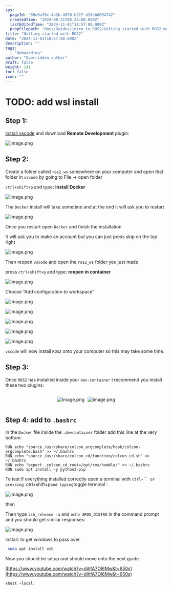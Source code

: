 ```yaml
---
sys:
  pageId: "89e0a78c-4e2b-4070-b327-d28cb0694742"
  createdTime: "2024-08-21T00:24:00.000Z"
  lastEditedTime: "2024-11-01T18:57:00.000Z"
  propFilepath: "docs/Guides/intro_to_ROS2/Getting started with ROS2.md"
title: "Getting started with ROS2"
date: "2024-11-01T18:57:00.000Z"
description: ""
tags:
  - "Onboarding"
author: "Overridden author"
draft: false
weight: 141
toc: false
icon: ""
---
```


# TODO: add wsl install

## Step 1:

[Install vscode](https://code.visualstudio.com/download) and download **Remote Development** plugin:

![image.png](https://prod-files-secure.s3.us-west-2.amazonaws.com/d518164a-d88e-44d1-a4ee-3adb3bd8bce0/efb52993-1881-4a40-b95e-6f020334f022/image.png?X-Amz-Algorithm=AWS4-HMAC-SHA256&X-Amz-Content-Sha256=UNSIGNED-PAYLOAD&X-Amz-Credential=ASIAZI2LB46632K4VPUF%2F20250330%2Fus-west-2%2Fs3%2Faws4_request&X-Amz-Date=20250330T160818Z&X-Amz-Expires=3600&X-Amz-Security-Token=IQoJb3JpZ2luX2VjECgaCXVzLXdlc3QtMiJGMEQCIHJJBRdgVgF1BKlpKnRvRWoR78ERrkEvvd%2F0N2CO63NdAiBGpaFbxD8H0F9LEVmZeB7sMJRaElD76robhE1hZoAkdiqIBAiR%2F%2F%2F%2F%2F%2F%2F%2F%2F%2F8BEAAaDDYzNzQyMzE4MzgwNSIMnNQJ8EBfjkvq9FcpKtwDYLXBIpT2LWhgpYJwl2BMmqifZbznqPYeSOMMwouZnrU7QOTRaSIZTt%2FfM6qj4s7TPC14ujg%2FJu2g9adrf4sL2dE33qnc6SIWPXbjy2%2FyEnTWUaDMz8CuqvrzI89hrdDD2JtHR%2BWgh1wS9Q5Oz8vx0UAhyL628r3Q6Wv85hD8Y99fGpit9GnUJZv0jokRrunHZXzrJgcYWUKkeTojnTGxDoVEu6PIo6NcqsC4m41G0WyCs8k%2BU%2FrOYRX9dA56TWKfVzno3kaq2agUDuWaWfiYE7HvTUT2fz99qmWdxmlW64RCtDt3io6efHOUpn1djCHabgUZdFbdtfL6Nn6Fkkg%2BynZaPuDxS8wcbBNTYD6iJbfz7GFMnTA8I9eMLhY3iUFsRS0d07AXOOxZ0UcZ4FxYMSF4%2BM5%2BUokL%2BW%2B2YmCkdmKWpVfTxgtCmIQRHlytKA2D5uTlxlDRiDT4IrdZVrv11GyXqis5mVnl%2FEPwioWStVpFZi97btFaxpYPbvPEVsN%2F8oFEzNRhKgLr2fyf%2BCSRoukm2anLQKzQj6Qh5Euvm7rdKIQ510QxgunKZcGIa8CVzB%2BjiVKqol0qnKHJhDfiIFn2Fg4RiwfPbHGOnNQ9dUz2PHRmsrBn0KbGw5Uw1dOlvwY6pgEkct6J63XXnYnCC%2FUN530%2FY7zzFi6uKDxuJqq4%2FiTHFXC9AQSPEQFAVqRRNPZoikykYg6%2BHq8ThGaFCapA1NiSDG6czacayC1nRY1z54UdwPXX9hXTdwJ8qi%2FM3wvCUC4onVaz2dociJB0nv4QqPt%2BhT0wM5zG%2F%2FoulszPK5IHS4bucb4OQ8A1a1LRNFXgjd1TBFUGeJTySpKBRu%2FouWzOkFlhTONz&X-Amz-Signature=54a23b5fefa0434474deef3be8630f8b609a1d4b4190374b828626eff9e98ee4&X-Amz-SignedHeaders=host&x-id=GetObject)

## Step 2:

Create a folder called `ros2_ws` somewhere on your computer and open that folder in `vscode` by going to File → open folder 

`ctrl+shift+p` and type: **Install Docker**

![image.png](https://prod-files-secure.s3.us-west-2.amazonaws.com/d518164a-d88e-44d1-a4ee-3adb3bd8bce0/2269dc0e-1cd5-47ff-bceb-c04ad9b2eab0/image.png?X-Amz-Algorithm=AWS4-HMAC-SHA256&X-Amz-Content-Sha256=UNSIGNED-PAYLOAD&X-Amz-Credential=ASIAZI2LB46632K4VPUF%2F20250330%2Fus-west-2%2Fs3%2Faws4_request&X-Amz-Date=20250330T160818Z&X-Amz-Expires=3600&X-Amz-Security-Token=IQoJb3JpZ2luX2VjECgaCXVzLXdlc3QtMiJGMEQCIHJJBRdgVgF1BKlpKnRvRWoR78ERrkEvvd%2F0N2CO63NdAiBGpaFbxD8H0F9LEVmZeB7sMJRaElD76robhE1hZoAkdiqIBAiR%2F%2F%2F%2F%2F%2F%2F%2F%2F%2F8BEAAaDDYzNzQyMzE4MzgwNSIMnNQJ8EBfjkvq9FcpKtwDYLXBIpT2LWhgpYJwl2BMmqifZbznqPYeSOMMwouZnrU7QOTRaSIZTt%2FfM6qj4s7TPC14ujg%2FJu2g9adrf4sL2dE33qnc6SIWPXbjy2%2FyEnTWUaDMz8CuqvrzI89hrdDD2JtHR%2BWgh1wS9Q5Oz8vx0UAhyL628r3Q6Wv85hD8Y99fGpit9GnUJZv0jokRrunHZXzrJgcYWUKkeTojnTGxDoVEu6PIo6NcqsC4m41G0WyCs8k%2BU%2FrOYRX9dA56TWKfVzno3kaq2agUDuWaWfiYE7HvTUT2fz99qmWdxmlW64RCtDt3io6efHOUpn1djCHabgUZdFbdtfL6Nn6Fkkg%2BynZaPuDxS8wcbBNTYD6iJbfz7GFMnTA8I9eMLhY3iUFsRS0d07AXOOxZ0UcZ4FxYMSF4%2BM5%2BUokL%2BW%2B2YmCkdmKWpVfTxgtCmIQRHlytKA2D5uTlxlDRiDT4IrdZVrv11GyXqis5mVnl%2FEPwioWStVpFZi97btFaxpYPbvPEVsN%2F8oFEzNRhKgLr2fyf%2BCSRoukm2anLQKzQj6Qh5Euvm7rdKIQ510QxgunKZcGIa8CVzB%2BjiVKqol0qnKHJhDfiIFn2Fg4RiwfPbHGOnNQ9dUz2PHRmsrBn0KbGw5Uw1dOlvwY6pgEkct6J63XXnYnCC%2FUN530%2FY7zzFi6uKDxuJqq4%2FiTHFXC9AQSPEQFAVqRRNPZoikykYg6%2BHq8ThGaFCapA1NiSDG6czacayC1nRY1z54UdwPXX9hXTdwJ8qi%2FM3wvCUC4onVaz2dociJB0nv4QqPt%2BhT0wM5zG%2F%2FoulszPK5IHS4bucb4OQ8A1a1LRNFXgjd1TBFUGeJTySpKBRu%2FouWzOkFlhTONz&X-Amz-Signature=54702a71213d8f26ffec47aee288875cd10a614e373c059958676de20b3da8cf&X-Amz-SignedHeaders=host&x-id=GetObject)

The `Docker` install will take sometime and at the end it will ask you to restart

![image.png](https://prod-files-secure.s3.us-west-2.amazonaws.com/d518164a-d88e-44d1-a4ee-3adb3bd8bce0/ed233f78-be33-4b1f-b89c-9c346c0e961e/image.png?X-Amz-Algorithm=AWS4-HMAC-SHA256&X-Amz-Content-Sha256=UNSIGNED-PAYLOAD&X-Amz-Credential=ASIAZI2LB46632K4VPUF%2F20250330%2Fus-west-2%2Fs3%2Faws4_request&X-Amz-Date=20250330T160818Z&X-Amz-Expires=3600&X-Amz-Security-Token=IQoJb3JpZ2luX2VjECgaCXVzLXdlc3QtMiJGMEQCIHJJBRdgVgF1BKlpKnRvRWoR78ERrkEvvd%2F0N2CO63NdAiBGpaFbxD8H0F9LEVmZeB7sMJRaElD76robhE1hZoAkdiqIBAiR%2F%2F%2F%2F%2F%2F%2F%2F%2F%2F8BEAAaDDYzNzQyMzE4MzgwNSIMnNQJ8EBfjkvq9FcpKtwDYLXBIpT2LWhgpYJwl2BMmqifZbznqPYeSOMMwouZnrU7QOTRaSIZTt%2FfM6qj4s7TPC14ujg%2FJu2g9adrf4sL2dE33qnc6SIWPXbjy2%2FyEnTWUaDMz8CuqvrzI89hrdDD2JtHR%2BWgh1wS9Q5Oz8vx0UAhyL628r3Q6Wv85hD8Y99fGpit9GnUJZv0jokRrunHZXzrJgcYWUKkeTojnTGxDoVEu6PIo6NcqsC4m41G0WyCs8k%2BU%2FrOYRX9dA56TWKfVzno3kaq2agUDuWaWfiYE7HvTUT2fz99qmWdxmlW64RCtDt3io6efHOUpn1djCHabgUZdFbdtfL6Nn6Fkkg%2BynZaPuDxS8wcbBNTYD6iJbfz7GFMnTA8I9eMLhY3iUFsRS0d07AXOOxZ0UcZ4FxYMSF4%2BM5%2BUokL%2BW%2B2YmCkdmKWpVfTxgtCmIQRHlytKA2D5uTlxlDRiDT4IrdZVrv11GyXqis5mVnl%2FEPwioWStVpFZi97btFaxpYPbvPEVsN%2F8oFEzNRhKgLr2fyf%2BCSRoukm2anLQKzQj6Qh5Euvm7rdKIQ510QxgunKZcGIa8CVzB%2BjiVKqol0qnKHJhDfiIFn2Fg4RiwfPbHGOnNQ9dUz2PHRmsrBn0KbGw5Uw1dOlvwY6pgEkct6J63XXnYnCC%2FUN530%2FY7zzFi6uKDxuJqq4%2FiTHFXC9AQSPEQFAVqRRNPZoikykYg6%2BHq8ThGaFCapA1NiSDG6czacayC1nRY1z54UdwPXX9hXTdwJ8qi%2FM3wvCUC4onVaz2dociJB0nv4QqPt%2BhT0wM5zG%2F%2FoulszPK5IHS4bucb4OQ8A1a1LRNFXgjd1TBFUGeJTySpKBRu%2FouWzOkFlhTONz&X-Amz-Signature=0944da9eec8e29f2191b6c773565366e1b390515136b42036c5ecffcd32f3ed6&X-Amz-SignedHeaders=host&x-id=GetObject)

Once you restart open `Docker` and finish the installation

It will ask you to make an account but you can just press skip on the top right

![image.png](https://prod-files-secure.s3.us-west-2.amazonaws.com/d518164a-d88e-44d1-a4ee-3adb3bd8bce0/21010ad9-1659-4fd9-9f59-9932a09b2a3d/image.png?X-Amz-Algorithm=AWS4-HMAC-SHA256&X-Amz-Content-Sha256=UNSIGNED-PAYLOAD&X-Amz-Credential=ASIAZI2LB46632K4VPUF%2F20250330%2Fus-west-2%2Fs3%2Faws4_request&X-Amz-Date=20250330T160818Z&X-Amz-Expires=3600&X-Amz-Security-Token=IQoJb3JpZ2luX2VjECgaCXVzLXdlc3QtMiJGMEQCIHJJBRdgVgF1BKlpKnRvRWoR78ERrkEvvd%2F0N2CO63NdAiBGpaFbxD8H0F9LEVmZeB7sMJRaElD76robhE1hZoAkdiqIBAiR%2F%2F%2F%2F%2F%2F%2F%2F%2F%2F8BEAAaDDYzNzQyMzE4MzgwNSIMnNQJ8EBfjkvq9FcpKtwDYLXBIpT2LWhgpYJwl2BMmqifZbznqPYeSOMMwouZnrU7QOTRaSIZTt%2FfM6qj4s7TPC14ujg%2FJu2g9adrf4sL2dE33qnc6SIWPXbjy2%2FyEnTWUaDMz8CuqvrzI89hrdDD2JtHR%2BWgh1wS9Q5Oz8vx0UAhyL628r3Q6Wv85hD8Y99fGpit9GnUJZv0jokRrunHZXzrJgcYWUKkeTojnTGxDoVEu6PIo6NcqsC4m41G0WyCs8k%2BU%2FrOYRX9dA56TWKfVzno3kaq2agUDuWaWfiYE7HvTUT2fz99qmWdxmlW64RCtDt3io6efHOUpn1djCHabgUZdFbdtfL6Nn6Fkkg%2BynZaPuDxS8wcbBNTYD6iJbfz7GFMnTA8I9eMLhY3iUFsRS0d07AXOOxZ0UcZ4FxYMSF4%2BM5%2BUokL%2BW%2B2YmCkdmKWpVfTxgtCmIQRHlytKA2D5uTlxlDRiDT4IrdZVrv11GyXqis5mVnl%2FEPwioWStVpFZi97btFaxpYPbvPEVsN%2F8oFEzNRhKgLr2fyf%2BCSRoukm2anLQKzQj6Qh5Euvm7rdKIQ510QxgunKZcGIa8CVzB%2BjiVKqol0qnKHJhDfiIFn2Fg4RiwfPbHGOnNQ9dUz2PHRmsrBn0KbGw5Uw1dOlvwY6pgEkct6J63XXnYnCC%2FUN530%2FY7zzFi6uKDxuJqq4%2FiTHFXC9AQSPEQFAVqRRNPZoikykYg6%2BHq8ThGaFCapA1NiSDG6czacayC1nRY1z54UdwPXX9hXTdwJ8qi%2FM3wvCUC4onVaz2dociJB0nv4QqPt%2BhT0wM5zG%2F%2FoulszPK5IHS4bucb4OQ8A1a1LRNFXgjd1TBFUGeJTySpKBRu%2FouWzOkFlhTONz&X-Amz-Signature=9f5e4a53ab396e4f9a4907f665f11bea7dd4c7634063ef45e8235036041f7752&X-Amz-SignedHeaders=host&x-id=GetObject)

Then reopen `vscode` and open the `ros2_ws` folder you just made

press `ctrl+shift+p` and type: **reopen in container**

![image.png](https://prod-files-secure.s3.us-west-2.amazonaws.com/d518164a-d88e-44d1-a4ee-3adb3bd8bce0/4e93b8c2-41ad-488c-8095-c74205196118/image.png?X-Amz-Algorithm=AWS4-HMAC-SHA256&X-Amz-Content-Sha256=UNSIGNED-PAYLOAD&X-Amz-Credential=ASIAZI2LB46632K4VPUF%2F20250330%2Fus-west-2%2Fs3%2Faws4_request&X-Amz-Date=20250330T160818Z&X-Amz-Expires=3600&X-Amz-Security-Token=IQoJb3JpZ2luX2VjECgaCXVzLXdlc3QtMiJGMEQCIHJJBRdgVgF1BKlpKnRvRWoR78ERrkEvvd%2F0N2CO63NdAiBGpaFbxD8H0F9LEVmZeB7sMJRaElD76robhE1hZoAkdiqIBAiR%2F%2F%2F%2F%2F%2F%2F%2F%2F%2F8BEAAaDDYzNzQyMzE4MzgwNSIMnNQJ8EBfjkvq9FcpKtwDYLXBIpT2LWhgpYJwl2BMmqifZbznqPYeSOMMwouZnrU7QOTRaSIZTt%2FfM6qj4s7TPC14ujg%2FJu2g9adrf4sL2dE33qnc6SIWPXbjy2%2FyEnTWUaDMz8CuqvrzI89hrdDD2JtHR%2BWgh1wS9Q5Oz8vx0UAhyL628r3Q6Wv85hD8Y99fGpit9GnUJZv0jokRrunHZXzrJgcYWUKkeTojnTGxDoVEu6PIo6NcqsC4m41G0WyCs8k%2BU%2FrOYRX9dA56TWKfVzno3kaq2agUDuWaWfiYE7HvTUT2fz99qmWdxmlW64RCtDt3io6efHOUpn1djCHabgUZdFbdtfL6Nn6Fkkg%2BynZaPuDxS8wcbBNTYD6iJbfz7GFMnTA8I9eMLhY3iUFsRS0d07AXOOxZ0UcZ4FxYMSF4%2BM5%2BUokL%2BW%2B2YmCkdmKWpVfTxgtCmIQRHlytKA2D5uTlxlDRiDT4IrdZVrv11GyXqis5mVnl%2FEPwioWStVpFZi97btFaxpYPbvPEVsN%2F8oFEzNRhKgLr2fyf%2BCSRoukm2anLQKzQj6Qh5Euvm7rdKIQ510QxgunKZcGIa8CVzB%2BjiVKqol0qnKHJhDfiIFn2Fg4RiwfPbHGOnNQ9dUz2PHRmsrBn0KbGw5Uw1dOlvwY6pgEkct6J63XXnYnCC%2FUN530%2FY7zzFi6uKDxuJqq4%2FiTHFXC9AQSPEQFAVqRRNPZoikykYg6%2BHq8ThGaFCapA1NiSDG6czacayC1nRY1z54UdwPXX9hXTdwJ8qi%2FM3wvCUC4onVaz2dociJB0nv4QqPt%2BhT0wM5zG%2F%2FoulszPK5IHS4bucb4OQ8A1a1LRNFXgjd1TBFUGeJTySpKBRu%2FouWzOkFlhTONz&X-Amz-Signature=bf8cd2f56090a9ae211a66a5e24cd7a7aca4a20cc360348b9014a59cad043644&X-Amz-SignedHeaders=host&x-id=GetObject)

Choose “Add configuration to workspace”

![image.png](https://prod-files-secure.s3.us-west-2.amazonaws.com/d518164a-d88e-44d1-a4ee-3adb3bd8bce0/9560b282-5060-4989-ba37-97e7b2c22476/image.png?X-Amz-Algorithm=AWS4-HMAC-SHA256&X-Amz-Content-Sha256=UNSIGNED-PAYLOAD&X-Amz-Credential=ASIAZI2LB46632K4VPUF%2F20250330%2Fus-west-2%2Fs3%2Faws4_request&X-Amz-Date=20250330T160818Z&X-Amz-Expires=3600&X-Amz-Security-Token=IQoJb3JpZ2luX2VjECgaCXVzLXdlc3QtMiJGMEQCIHJJBRdgVgF1BKlpKnRvRWoR78ERrkEvvd%2F0N2CO63NdAiBGpaFbxD8H0F9LEVmZeB7sMJRaElD76robhE1hZoAkdiqIBAiR%2F%2F%2F%2F%2F%2F%2F%2F%2F%2F8BEAAaDDYzNzQyMzE4MzgwNSIMnNQJ8EBfjkvq9FcpKtwDYLXBIpT2LWhgpYJwl2BMmqifZbznqPYeSOMMwouZnrU7QOTRaSIZTt%2FfM6qj4s7TPC14ujg%2FJu2g9adrf4sL2dE33qnc6SIWPXbjy2%2FyEnTWUaDMz8CuqvrzI89hrdDD2JtHR%2BWgh1wS9Q5Oz8vx0UAhyL628r3Q6Wv85hD8Y99fGpit9GnUJZv0jokRrunHZXzrJgcYWUKkeTojnTGxDoVEu6PIo6NcqsC4m41G0WyCs8k%2BU%2FrOYRX9dA56TWKfVzno3kaq2agUDuWaWfiYE7HvTUT2fz99qmWdxmlW64RCtDt3io6efHOUpn1djCHabgUZdFbdtfL6Nn6Fkkg%2BynZaPuDxS8wcbBNTYD6iJbfz7GFMnTA8I9eMLhY3iUFsRS0d07AXOOxZ0UcZ4FxYMSF4%2BM5%2BUokL%2BW%2B2YmCkdmKWpVfTxgtCmIQRHlytKA2D5uTlxlDRiDT4IrdZVrv11GyXqis5mVnl%2FEPwioWStVpFZi97btFaxpYPbvPEVsN%2F8oFEzNRhKgLr2fyf%2BCSRoukm2anLQKzQj6Qh5Euvm7rdKIQ510QxgunKZcGIa8CVzB%2BjiVKqol0qnKHJhDfiIFn2Fg4RiwfPbHGOnNQ9dUz2PHRmsrBn0KbGw5Uw1dOlvwY6pgEkct6J63XXnYnCC%2FUN530%2FY7zzFi6uKDxuJqq4%2FiTHFXC9AQSPEQFAVqRRNPZoikykYg6%2BHq8ThGaFCapA1NiSDG6czacayC1nRY1z54UdwPXX9hXTdwJ8qi%2FM3wvCUC4onVaz2dociJB0nv4QqPt%2BhT0wM5zG%2F%2FoulszPK5IHS4bucb4OQ8A1a1LRNFXgjd1TBFUGeJTySpKBRu%2FouWzOkFlhTONz&X-Amz-Signature=56eb2f35f194c0ebc69b8e1be011c53a813028214d598d7e7a0719fe6cf6e4c0&X-Amz-SignedHeaders=host&x-id=GetObject)

![image.png](https://prod-files-secure.s3.us-west-2.amazonaws.com/d518164a-d88e-44d1-a4ee-3adb3bd8bce0/2ee63f81-886b-48e8-a553-dc6e5eac99e4/image.png?X-Amz-Algorithm=AWS4-HMAC-SHA256&X-Amz-Content-Sha256=UNSIGNED-PAYLOAD&X-Amz-Credential=ASIAZI2LB46632K4VPUF%2F20250330%2Fus-west-2%2Fs3%2Faws4_request&X-Amz-Date=20250330T160818Z&X-Amz-Expires=3600&X-Amz-Security-Token=IQoJb3JpZ2luX2VjECgaCXVzLXdlc3QtMiJGMEQCIHJJBRdgVgF1BKlpKnRvRWoR78ERrkEvvd%2F0N2CO63NdAiBGpaFbxD8H0F9LEVmZeB7sMJRaElD76robhE1hZoAkdiqIBAiR%2F%2F%2F%2F%2F%2F%2F%2F%2F%2F8BEAAaDDYzNzQyMzE4MzgwNSIMnNQJ8EBfjkvq9FcpKtwDYLXBIpT2LWhgpYJwl2BMmqifZbznqPYeSOMMwouZnrU7QOTRaSIZTt%2FfM6qj4s7TPC14ujg%2FJu2g9adrf4sL2dE33qnc6SIWPXbjy2%2FyEnTWUaDMz8CuqvrzI89hrdDD2JtHR%2BWgh1wS9Q5Oz8vx0UAhyL628r3Q6Wv85hD8Y99fGpit9GnUJZv0jokRrunHZXzrJgcYWUKkeTojnTGxDoVEu6PIo6NcqsC4m41G0WyCs8k%2BU%2FrOYRX9dA56TWKfVzno3kaq2agUDuWaWfiYE7HvTUT2fz99qmWdxmlW64RCtDt3io6efHOUpn1djCHabgUZdFbdtfL6Nn6Fkkg%2BynZaPuDxS8wcbBNTYD6iJbfz7GFMnTA8I9eMLhY3iUFsRS0d07AXOOxZ0UcZ4FxYMSF4%2BM5%2BUokL%2BW%2B2YmCkdmKWpVfTxgtCmIQRHlytKA2D5uTlxlDRiDT4IrdZVrv11GyXqis5mVnl%2FEPwioWStVpFZi97btFaxpYPbvPEVsN%2F8oFEzNRhKgLr2fyf%2BCSRoukm2anLQKzQj6Qh5Euvm7rdKIQ510QxgunKZcGIa8CVzB%2BjiVKqol0qnKHJhDfiIFn2Fg4RiwfPbHGOnNQ9dUz2PHRmsrBn0KbGw5Uw1dOlvwY6pgEkct6J63XXnYnCC%2FUN530%2FY7zzFi6uKDxuJqq4%2FiTHFXC9AQSPEQFAVqRRNPZoikykYg6%2BHq8ThGaFCapA1NiSDG6czacayC1nRY1z54UdwPXX9hXTdwJ8qi%2FM3wvCUC4onVaz2dociJB0nv4QqPt%2BhT0wM5zG%2F%2FoulszPK5IHS4bucb4OQ8A1a1LRNFXgjd1TBFUGeJTySpKBRu%2FouWzOkFlhTONz&X-Amz-Signature=85691a358540889f60153619c83db94cf8a41c362bb2467e41a492491cbbfd0a&X-Amz-SignedHeaders=host&x-id=GetObject)

![image.png](https://prod-files-secure.s3.us-west-2.amazonaws.com/d518164a-d88e-44d1-a4ee-3adb3bd8bce0/ae1580b2-b048-407e-aed9-b584224a7a04/image.png?X-Amz-Algorithm=AWS4-HMAC-SHA256&X-Amz-Content-Sha256=UNSIGNED-PAYLOAD&X-Amz-Credential=ASIAZI2LB46632K4VPUF%2F20250330%2Fus-west-2%2Fs3%2Faws4_request&X-Amz-Date=20250330T160818Z&X-Amz-Expires=3600&X-Amz-Security-Token=IQoJb3JpZ2luX2VjECgaCXVzLXdlc3QtMiJGMEQCIHJJBRdgVgF1BKlpKnRvRWoR78ERrkEvvd%2F0N2CO63NdAiBGpaFbxD8H0F9LEVmZeB7sMJRaElD76robhE1hZoAkdiqIBAiR%2F%2F%2F%2F%2F%2F%2F%2F%2F%2F8BEAAaDDYzNzQyMzE4MzgwNSIMnNQJ8EBfjkvq9FcpKtwDYLXBIpT2LWhgpYJwl2BMmqifZbznqPYeSOMMwouZnrU7QOTRaSIZTt%2FfM6qj4s7TPC14ujg%2FJu2g9adrf4sL2dE33qnc6SIWPXbjy2%2FyEnTWUaDMz8CuqvrzI89hrdDD2JtHR%2BWgh1wS9Q5Oz8vx0UAhyL628r3Q6Wv85hD8Y99fGpit9GnUJZv0jokRrunHZXzrJgcYWUKkeTojnTGxDoVEu6PIo6NcqsC4m41G0WyCs8k%2BU%2FrOYRX9dA56TWKfVzno3kaq2agUDuWaWfiYE7HvTUT2fz99qmWdxmlW64RCtDt3io6efHOUpn1djCHabgUZdFbdtfL6Nn6Fkkg%2BynZaPuDxS8wcbBNTYD6iJbfz7GFMnTA8I9eMLhY3iUFsRS0d07AXOOxZ0UcZ4FxYMSF4%2BM5%2BUokL%2BW%2B2YmCkdmKWpVfTxgtCmIQRHlytKA2D5uTlxlDRiDT4IrdZVrv11GyXqis5mVnl%2FEPwioWStVpFZi97btFaxpYPbvPEVsN%2F8oFEzNRhKgLr2fyf%2BCSRoukm2anLQKzQj6Qh5Euvm7rdKIQ510QxgunKZcGIa8CVzB%2BjiVKqol0qnKHJhDfiIFn2Fg4RiwfPbHGOnNQ9dUz2PHRmsrBn0KbGw5Uw1dOlvwY6pgEkct6J63XXnYnCC%2FUN530%2FY7zzFi6uKDxuJqq4%2FiTHFXC9AQSPEQFAVqRRNPZoikykYg6%2BHq8ThGaFCapA1NiSDG6czacayC1nRY1z54UdwPXX9hXTdwJ8qi%2FM3wvCUC4onVaz2dociJB0nv4QqPt%2BhT0wM5zG%2F%2FoulszPK5IHS4bucb4OQ8A1a1LRNFXgjd1TBFUGeJTySpKBRu%2FouWzOkFlhTONz&X-Amz-Signature=ec754d20d032641fe82bc73af62026bc198776bd19b58034c3a215eb7bf92996&X-Amz-SignedHeaders=host&x-id=GetObject)

![image.png](https://prod-files-secure.s3.us-west-2.amazonaws.com/d518164a-d88e-44d1-a4ee-3adb3bd8bce0/53255b28-f75e-430f-b9e3-c0ac8577e42b/image.png?X-Amz-Algorithm=AWS4-HMAC-SHA256&X-Amz-Content-Sha256=UNSIGNED-PAYLOAD&X-Amz-Credential=ASIAZI2LB46632K4VPUF%2F20250330%2Fus-west-2%2Fs3%2Faws4_request&X-Amz-Date=20250330T160818Z&X-Amz-Expires=3600&X-Amz-Security-Token=IQoJb3JpZ2luX2VjECgaCXVzLXdlc3QtMiJGMEQCIHJJBRdgVgF1BKlpKnRvRWoR78ERrkEvvd%2F0N2CO63NdAiBGpaFbxD8H0F9LEVmZeB7sMJRaElD76robhE1hZoAkdiqIBAiR%2F%2F%2F%2F%2F%2F%2F%2F%2F%2F8BEAAaDDYzNzQyMzE4MzgwNSIMnNQJ8EBfjkvq9FcpKtwDYLXBIpT2LWhgpYJwl2BMmqifZbznqPYeSOMMwouZnrU7QOTRaSIZTt%2FfM6qj4s7TPC14ujg%2FJu2g9adrf4sL2dE33qnc6SIWPXbjy2%2FyEnTWUaDMz8CuqvrzI89hrdDD2JtHR%2BWgh1wS9Q5Oz8vx0UAhyL628r3Q6Wv85hD8Y99fGpit9GnUJZv0jokRrunHZXzrJgcYWUKkeTojnTGxDoVEu6PIo6NcqsC4m41G0WyCs8k%2BU%2FrOYRX9dA56TWKfVzno3kaq2agUDuWaWfiYE7HvTUT2fz99qmWdxmlW64RCtDt3io6efHOUpn1djCHabgUZdFbdtfL6Nn6Fkkg%2BynZaPuDxS8wcbBNTYD6iJbfz7GFMnTA8I9eMLhY3iUFsRS0d07AXOOxZ0UcZ4FxYMSF4%2BM5%2BUokL%2BW%2B2YmCkdmKWpVfTxgtCmIQRHlytKA2D5uTlxlDRiDT4IrdZVrv11GyXqis5mVnl%2FEPwioWStVpFZi97btFaxpYPbvPEVsN%2F8oFEzNRhKgLr2fyf%2BCSRoukm2anLQKzQj6Qh5Euvm7rdKIQ510QxgunKZcGIa8CVzB%2BjiVKqol0qnKHJhDfiIFn2Fg4RiwfPbHGOnNQ9dUz2PHRmsrBn0KbGw5Uw1dOlvwY6pgEkct6J63XXnYnCC%2FUN530%2FY7zzFi6uKDxuJqq4%2FiTHFXC9AQSPEQFAVqRRNPZoikykYg6%2BHq8ThGaFCapA1NiSDG6czacayC1nRY1z54UdwPXX9hXTdwJ8qi%2FM3wvCUC4onVaz2dociJB0nv4QqPt%2BhT0wM5zG%2F%2FoulszPK5IHS4bucb4OQ8A1a1LRNFXgjd1TBFUGeJTySpKBRu%2FouWzOkFlhTONz&X-Amz-Signature=2a9c62e8db41cb83eaa9d6c21370bf814c52ef7edbc7f1bc4163bd82ef0b0a9e&X-Amz-SignedHeaders=host&x-id=GetObject)

![image.png](https://prod-files-secure.s3.us-west-2.amazonaws.com/d518164a-d88e-44d1-a4ee-3adb3bd8bce0/7c562767-5af9-4ffb-97d1-327bcdf4ee00/image.png?X-Amz-Algorithm=AWS4-HMAC-SHA256&X-Amz-Content-Sha256=UNSIGNED-PAYLOAD&X-Amz-Credential=ASIAZI2LB46632K4VPUF%2F20250330%2Fus-west-2%2Fs3%2Faws4_request&X-Amz-Date=20250330T160818Z&X-Amz-Expires=3600&X-Amz-Security-Token=IQoJb3JpZ2luX2VjECgaCXVzLXdlc3QtMiJGMEQCIHJJBRdgVgF1BKlpKnRvRWoR78ERrkEvvd%2F0N2CO63NdAiBGpaFbxD8H0F9LEVmZeB7sMJRaElD76robhE1hZoAkdiqIBAiR%2F%2F%2F%2F%2F%2F%2F%2F%2F%2F8BEAAaDDYzNzQyMzE4MzgwNSIMnNQJ8EBfjkvq9FcpKtwDYLXBIpT2LWhgpYJwl2BMmqifZbznqPYeSOMMwouZnrU7QOTRaSIZTt%2FfM6qj4s7TPC14ujg%2FJu2g9adrf4sL2dE33qnc6SIWPXbjy2%2FyEnTWUaDMz8CuqvrzI89hrdDD2JtHR%2BWgh1wS9Q5Oz8vx0UAhyL628r3Q6Wv85hD8Y99fGpit9GnUJZv0jokRrunHZXzrJgcYWUKkeTojnTGxDoVEu6PIo6NcqsC4m41G0WyCs8k%2BU%2FrOYRX9dA56TWKfVzno3kaq2agUDuWaWfiYE7HvTUT2fz99qmWdxmlW64RCtDt3io6efHOUpn1djCHabgUZdFbdtfL6Nn6Fkkg%2BynZaPuDxS8wcbBNTYD6iJbfz7GFMnTA8I9eMLhY3iUFsRS0d07AXOOxZ0UcZ4FxYMSF4%2BM5%2BUokL%2BW%2B2YmCkdmKWpVfTxgtCmIQRHlytKA2D5uTlxlDRiDT4IrdZVrv11GyXqis5mVnl%2FEPwioWStVpFZi97btFaxpYPbvPEVsN%2F8oFEzNRhKgLr2fyf%2BCSRoukm2anLQKzQj6Qh5Euvm7rdKIQ510QxgunKZcGIa8CVzB%2BjiVKqol0qnKHJhDfiIFn2Fg4RiwfPbHGOnNQ9dUz2PHRmsrBn0KbGw5Uw1dOlvwY6pgEkct6J63XXnYnCC%2FUN530%2FY7zzFi6uKDxuJqq4%2FiTHFXC9AQSPEQFAVqRRNPZoikykYg6%2BHq8ThGaFCapA1NiSDG6czacayC1nRY1z54UdwPXX9hXTdwJ8qi%2FM3wvCUC4onVaz2dociJB0nv4QqPt%2BhT0wM5zG%2F%2FoulszPK5IHS4bucb4OQ8A1a1LRNFXgjd1TBFUGeJTySpKBRu%2FouWzOkFlhTONz&X-Amz-Signature=5273f136c6dce6ff6be6b5750ca6323840ed1702c398e44c62ddcd71c1a08c76&X-Amz-SignedHeaders=host&x-id=GetObject)

`vscode` will now install `ROS2` onto your computer so this may take some time.

## Step 3:

Once `ROS2` has installed inside your `dev-container` I recommend you install these two plugins:

<div style="display: flex;flex-direction: row; column-gap:10px; max-width: 630px;justify-content: center;">
<div>

![image.png](https://prod-files-secure.s3.us-west-2.amazonaws.com/d518164a-d88e-44d1-a4ee-3adb3bd8bce0/3fc3d550-5a54-4ba1-ba6b-faa01cdb7369/image.png?X-Amz-Algorithm=AWS4-HMAC-SHA256&X-Amz-Content-Sha256=UNSIGNED-PAYLOAD&X-Amz-Credential=ASIAZI2LB466VKUQELDM%2F20250330%2Fus-west-2%2Fs3%2Faws4_request&X-Amz-Date=20250330T160822Z&X-Amz-Expires=3600&X-Amz-Security-Token=IQoJb3JpZ2luX2VjECgaCXVzLXdlc3QtMiJGMEQCH32PnxcBYYH7qAg3j7u6%2BBdl0IAoeZoN4cZKV54GxxICIQC%2F20lDhToNO8r%2FMD%2BjeTkFAE069WS3lR6NxMUurnxooSqIBAiR%2F%2F%2F%2F%2F%2F%2F%2F%2F%2F8BEAAaDDYzNzQyMzE4MzgwNSIMM9ZLKlkkMj6EOm6fKtwDkJMw3G5XAcnS9o5lJ74fqAwxRrALl6IzSx2tThb2gMOES%2BLvasidpDV8bCED%2FR%2FYhD6Je0ybxa2HITV3N9jfU86Joc7qQ53s9A6%2F3RkdChmYGKuUzdmrVrFwXRdEqygX7WHup0ywJEn%2B11VvE5mPaPvaiYGwRwUPbsrW09CQ5lscpN5htPhlYyQcBbU1SDmZKnBlSmpN94WnroIkxtkb7XmgPr3x6BRPVhdxoTJjweiswUSflFPoI9F1OweE%2FUOj1JmhWx49E9%2Fer2nJeXsfKGJwzXA1GIfI7sNVRN42A2tDn0TwX5i76EAfGXR7LRDTfnKW%2FpBD2LKbCZGBg7MkojhVV%2BIcxgEFX4vKOlLkCBosf0aLiJykhCZq9jRjK2RwB7mKiF6ztPUJ2L2wZDOmL1WmypoVRSsdj9GcotN4rxhV2JVTiIdzleVg6%2ByalmXCIf1%2FrHigccUbejbTZ9P5OUvPDnIChTzgUCqqqZTzL3KiMgfmieM5vi2apPm7QweAxlVlKCWPJoMBVQER6P65ZN0v3%2BlbRozicMm2BiAqTxo%2BsRGVNJ2kpY2OcKP1QGtC85L4Cz6gvAdEAWSdg08ivpS1aEw6%2BN0MfUYAFJ5ZvGZxJgkzYnHxJYsv3tAw3NOlvwY6pgESN54n%2FH3UNhK1LYHOuHHtanru3BQGaaSsD0tH%2B0D1pt37v8KZEiwTpnRUbruEB%2BZb%2Bhf%2Bbe7EuMMjrnqPsiWZjHoF8wVzydVD%2FB5L4A5txrWvPdC5ACP3Pi18Db4JMvO4c5r0IPmPMT5G4ablPaCRWetbwwMVJ1hxiHL%2BgZTowXLz16snSganQWk4%2Fi%2B%2BDfmQvFukYm4nxgU9K9P2Ug3iJe%2B3bVMb&X-Amz-Signature=b0c224fa689469e51cbba644ebfb03da65a0b48edb6d0878c24d5e1cbee4ebaf&X-Amz-SignedHeaders=host&x-id=GetObject)

</div>
<div>

![image.png](https://prod-files-secure.s3.us-west-2.amazonaws.com/d518164a-d88e-44d1-a4ee-3adb3bd8bce0/d994cc66-13c2-4093-a5a3-f84cf4601a82/image.png?X-Amz-Algorithm=AWS4-HMAC-SHA256&X-Amz-Content-Sha256=UNSIGNED-PAYLOAD&X-Amz-Credential=ASIAZI2LB4662QC7MOZB%2F20250330%2Fus-west-2%2Fs3%2Faws4_request&X-Amz-Date=20250330T160822Z&X-Amz-Expires=3600&X-Amz-Security-Token=IQoJb3JpZ2luX2VjECgaCXVzLXdlc3QtMiJHMEUCIFuujXCYa9bgtFk9mvM2m%2BJ2yGeAcb95Dw2zgwei6%2FiEAiEAzzWqIndtN8Pg3UEkhEk6RSJ1glPB2Lz8C79tfa92Mq8qiAQIkf%2F%2F%2F%2F%2F%2F%2F%2F%2F%2FARAAGgw2Mzc0MjMxODM4MDUiDCodxZaCJ2jnCjpCzircA79fiPtYRnE%2BJD4TifzQokcRDwpInD3sISEoPF1zWfICWB9OC%2BJMB%2F41evH5jGxzTB3BaMKQ8sLzY7oPlsoXrl6%2FjBiofZS3pVnYCclL%2B%2F2%2BtMfjubSQ7OKuJwpi0OAbiO5cG0K5ktB7UWAKxcBh3wgSyqxhsd0H66UB%2B1fuM4M6tcYrHEl8RVKJ2L%2FVj8Dq387kJGTP5MiqIpBwRNiCPpJ5fnUp0e9GzgWsrBJ7%2Bjtuv63zxTATaDQTE89hP1%2FKBY7X8Ve9Gc%2Bq8CelK71tmbnXKeiFMIN%2BzUJ5f%2Btwy%2BxBCKZsoD6qSjXToFSxpLQIu%2Fq0A6eHqkyYyrEd%2FnIcPDBl4JRpJHp%2BOyGgCQ8Nk5n8d2R%2FgC6iVMdwo4yBTJmuD800g6HLtYJ3bf3MnN1MtwqHw16HbIGBR%2BQO3zVVvCRXbVHS4aH8GE4IEXupvFxb6dAHpx7WhVB2UzG32WneFEWxhdVO4U2gBhEA88XrSuoABFOvVeXzWDBbczMR7JMsfkOYoe7%2B0hVWcl0tOf1%2FyvpYLBVHc4DfcMXqYNietKbrmNLcLTd1Y6FUu3KLq7FZ7zPVmt8Wg%2Bf5BDF%2F01uo5DYPMqNFI4sT5W2iibUtdJm4A9mdB3zFdvA3sdehMNLTpb8GOqUBCCEpYDwR%2BKDq8c1rTFTCB56nXxuJu75RjQU1YSrvVV5eS4EQjCbsiSGdLbhmb7aGbxwJ3zTWb0lHDUWM%2BNwuEFMLGBPLwuzh014h%2F1NT%2FtCPHr05vpQ2sdruuMKuloSj%2FUDcjDufp3Udwln%2BvfyD86cH%2F1gcvQ%2BabnQ4MNo5YL0jrH%2BS0BOYzsUcfYFZTkJtVc6Brj%2FUgLG38c55MsoJ%2FGcni9hr&X-Amz-Signature=1109a42c3b88ba705526e9de4c626de41f3112b84d5f3efc18755e6c16da0e54&X-Amz-SignedHeaders=host&x-id=GetObject)

</div>
</div>

## Step 4: add to `.bashrc`

In the `Docker` file inside the `.devcontainer` folder add this line at the very bottom: 

```docker
RUN echo "source /usr/share/colcon_argcomplete/hook/colcon-argcomplete.bash" >> ~/.bashrc
RUN echo "source /usr/share/colcon_cd/function/colcon_cd.sh" >> ~/.bashrc
RUN echo "export _colcon_cd_root=/opt/ros/humble/" >> ~/.bashrc
RUN sudo apt install -y python3-pip 
```

To test if everything installed correctly open a terminal with `ctrl+`` or pressing `ctrl+shift+p` and typing `toggle terminal`:

![image.png](https://prod-files-secure.s3.us-west-2.amazonaws.com/d518164a-d88e-44d1-a4ee-3adb3bd8bce0/6a4943d8-b04e-4c02-9a58-775f3384d1a5/image.png?X-Amz-Algorithm=AWS4-HMAC-SHA256&X-Amz-Content-Sha256=UNSIGNED-PAYLOAD&X-Amz-Credential=ASIAZI2LB46632K4VPUF%2F20250330%2Fus-west-2%2Fs3%2Faws4_request&X-Amz-Date=20250330T160818Z&X-Amz-Expires=3600&X-Amz-Security-Token=IQoJb3JpZ2luX2VjECgaCXVzLXdlc3QtMiJGMEQCIHJJBRdgVgF1BKlpKnRvRWoR78ERrkEvvd%2F0N2CO63NdAiBGpaFbxD8H0F9LEVmZeB7sMJRaElD76robhE1hZoAkdiqIBAiR%2F%2F%2F%2F%2F%2F%2F%2F%2F%2F8BEAAaDDYzNzQyMzE4MzgwNSIMnNQJ8EBfjkvq9FcpKtwDYLXBIpT2LWhgpYJwl2BMmqifZbznqPYeSOMMwouZnrU7QOTRaSIZTt%2FfM6qj4s7TPC14ujg%2FJu2g9adrf4sL2dE33qnc6SIWPXbjy2%2FyEnTWUaDMz8CuqvrzI89hrdDD2JtHR%2BWgh1wS9Q5Oz8vx0UAhyL628r3Q6Wv85hD8Y99fGpit9GnUJZv0jokRrunHZXzrJgcYWUKkeTojnTGxDoVEu6PIo6NcqsC4m41G0WyCs8k%2BU%2FrOYRX9dA56TWKfVzno3kaq2agUDuWaWfiYE7HvTUT2fz99qmWdxmlW64RCtDt3io6efHOUpn1djCHabgUZdFbdtfL6Nn6Fkkg%2BynZaPuDxS8wcbBNTYD6iJbfz7GFMnTA8I9eMLhY3iUFsRS0d07AXOOxZ0UcZ4FxYMSF4%2BM5%2BUokL%2BW%2B2YmCkdmKWpVfTxgtCmIQRHlytKA2D5uTlxlDRiDT4IrdZVrv11GyXqis5mVnl%2FEPwioWStVpFZi97btFaxpYPbvPEVsN%2F8oFEzNRhKgLr2fyf%2BCSRoukm2anLQKzQj6Qh5Euvm7rdKIQ510QxgunKZcGIa8CVzB%2BjiVKqol0qnKHJhDfiIFn2Fg4RiwfPbHGOnNQ9dUz2PHRmsrBn0KbGw5Uw1dOlvwY6pgEkct6J63XXnYnCC%2FUN530%2FY7zzFi6uKDxuJqq4%2FiTHFXC9AQSPEQFAVqRRNPZoikykYg6%2BHq8ThGaFCapA1NiSDG6czacayC1nRY1z54UdwPXX9hXTdwJ8qi%2FM3wvCUC4onVaz2dociJB0nv4QqPt%2BhT0wM5zG%2F%2FoulszPK5IHS4bucb4OQ8A1a1LRNFXgjd1TBFUGeJTySpKBRu%2FouWzOkFlhTONz&X-Amz-Signature=6c72b9a3cbdf877c6167db70525db8f83628ce9111e8322c61ccebe97a18cb92&X-Amz-SignedHeaders=host&x-id=GetObject)

then 

Then type `lsb_release -a` and `echo $ROS_DISTRO` in the command prompt and you should get similar responses:

![image.png](https://prod-files-secure.s3.us-west-2.amazonaws.com/d518164a-d88e-44d1-a4ee-3adb3bd8bce0/3e635dec-a805-4e85-8b9e-d000e5b71a4e/image.png?X-Amz-Algorithm=AWS4-HMAC-SHA256&X-Amz-Content-Sha256=UNSIGNED-PAYLOAD&X-Amz-Credential=ASIAZI2LB46632K4VPUF%2F20250330%2Fus-west-2%2Fs3%2Faws4_request&X-Amz-Date=20250330T160818Z&X-Amz-Expires=3600&X-Amz-Security-Token=IQoJb3JpZ2luX2VjECgaCXVzLXdlc3QtMiJGMEQCIHJJBRdgVgF1BKlpKnRvRWoR78ERrkEvvd%2F0N2CO63NdAiBGpaFbxD8H0F9LEVmZeB7sMJRaElD76robhE1hZoAkdiqIBAiR%2F%2F%2F%2F%2F%2F%2F%2F%2F%2F8BEAAaDDYzNzQyMzE4MzgwNSIMnNQJ8EBfjkvq9FcpKtwDYLXBIpT2LWhgpYJwl2BMmqifZbznqPYeSOMMwouZnrU7QOTRaSIZTt%2FfM6qj4s7TPC14ujg%2FJu2g9adrf4sL2dE33qnc6SIWPXbjy2%2FyEnTWUaDMz8CuqvrzI89hrdDD2JtHR%2BWgh1wS9Q5Oz8vx0UAhyL628r3Q6Wv85hD8Y99fGpit9GnUJZv0jokRrunHZXzrJgcYWUKkeTojnTGxDoVEu6PIo6NcqsC4m41G0WyCs8k%2BU%2FrOYRX9dA56TWKfVzno3kaq2agUDuWaWfiYE7HvTUT2fz99qmWdxmlW64RCtDt3io6efHOUpn1djCHabgUZdFbdtfL6Nn6Fkkg%2BynZaPuDxS8wcbBNTYD6iJbfz7GFMnTA8I9eMLhY3iUFsRS0d07AXOOxZ0UcZ4FxYMSF4%2BM5%2BUokL%2BW%2B2YmCkdmKWpVfTxgtCmIQRHlytKA2D5uTlxlDRiDT4IrdZVrv11GyXqis5mVnl%2FEPwioWStVpFZi97btFaxpYPbvPEVsN%2F8oFEzNRhKgLr2fyf%2BCSRoukm2anLQKzQj6Qh5Euvm7rdKIQ510QxgunKZcGIa8CVzB%2BjiVKqol0qnKHJhDfiIFn2Fg4RiwfPbHGOnNQ9dUz2PHRmsrBn0KbGw5Uw1dOlvwY6pgEkct6J63XXnYnCC%2FUN530%2FY7zzFi6uKDxuJqq4%2FiTHFXC9AQSPEQFAVqRRNPZoikykYg6%2BHq8ThGaFCapA1NiSDG6czacayC1nRY1z54UdwPXX9hXTdwJ8qi%2FM3wvCUC4onVaz2dociJB0nv4QqPt%2BhT0wM5zG%2F%2FoulszPK5IHS4bucb4OQ8A1a1LRNFXgjd1TBFUGeJTySpKBRu%2FouWzOkFlhTONz&X-Amz-Signature=e01c99b709276e94a3a0140deb257b885bb9da7df995ebe05dffac786a7d1572&X-Amz-SignedHeaders=host&x-id=GetObject)

Install:  to get windows to pass over

```bash
 sudo apt install xcb
```

Now you should be setup and should move onto the next guide 

[https://www.youtube.com/watch?v=dihfA7Ol6Mw&t=650s](https://www.youtube.com/watch?v=dihfA7Ol6Mw&t=650s)

```python
xhost +local:
```
